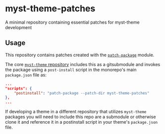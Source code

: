 # myst-theme-patches

A minimal repository containing essential patches for myst-theme development

## Usage

This repository contains patches created with the [`patch-package`](https://www.npmjs.com/package/patch-package) module.

The core [`myst-theme` repository](https://github.com/executablebooks/myst-theme) includes this as a gitsubmodule and invokes the package using a `post-install` script in the monorepo's main `package.json` file as:

```json
...
"scripts": {
    "postinstall": "patch-package --patch-dir myst-theme-patches"
},
...
```

If developing a theme in a different repository that utilizes `myst-theme` packages you will need to include this repo are a submodule or otherwise clone it and reference it in a postinstall script in your theme's `package.json` file.
